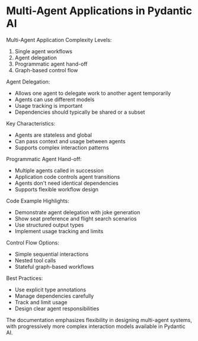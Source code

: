 # Multi-Agent Applications in Pydantic AI

Multi-Agent Application Complexity Levels:
1. Single agent workflows
2. Agent delegation
3. Programmatic agent hand-off
4. Graph-based control flow

Agent Delegation:
- Allows one agent to delegate work to another agent temporarily
- Agents can use different models
- Usage tracking is important
- Dependencies should typically be shared or a subset

Key Characteristics:
- Agents are stateless and global
- Can pass context and usage between agents
- Supports complex interaction patterns

Programmatic Agent Hand-off:
- Multiple agents called in succession
- Application code controls agent transitions
- Agents don't need identical dependencies
- Supports flexible workflow design

Code Example Highlights:
- Demonstrate agent delegation with joke generation
- Show seat preference and flight search scenarios
- Use structured output types
- Implement usage tracking and limits

Control Flow Options:
- Simple sequential interactions
- Nested tool calls
- Stateful graph-based workflows

Best Practices:
- Use explicit type annotations
- Manage dependencies carefully
- Track and limit usage
- Design clear agent responsibilities

The documentation emphasizes flexibility in designing multi-agent systems, with progressively more complex interaction models available in Pydantic AI.